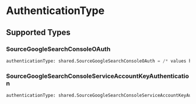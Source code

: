 # AuthenticationType


## Supported Types

### SourceGoogleSearchConsoleOAuth

```python
authenticationType: shared.SourceGoogleSearchConsoleOAuth = /* values here */
```

### SourceGoogleSearchConsoleServiceAccountKeyAuthentication

```python
authenticationType: shared.SourceGoogleSearchConsoleServiceAccountKeyAuthentication = /* values here */
```


